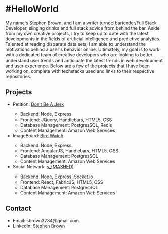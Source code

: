 
<h1>#HelloWorld</h1>
<p>My name's Stephen Brown, and I am a writer turned bartender/Full Stack Developer, slinging drinks and full stack advice from behind the bar. Aside from my own creative projects, I try to keep up to date with the latest developments in the fields of artificial intelligence and predictive analytics. Talented at reading disparate data sets, I am able to understand the motivations behind a user's behavior online. Ultimately, my goal is to work with a dedicated team of creative developers who are looking to better understand user trends and anticipate the latest trends in web development and user experience. Below are a few of the projects that I have been working on, complete with techstacks used and links to their respective repositories.</p>

<h2>Projects</h2>
<ul>
  <li>Petition: <a href="https://github.com/sbrown3234/petition">Don't Be A Jerk</a></li>
      <ul>
        <li>Backend: Node, Express</li>
        <li>Frontend: JQuery, Handlebars, HTML5, CSS</li>
        <li>Database Management: PostgresSQL, Redis</li>
        <li>Content Management: Amazon Web Services</li>
      </ul>
  <li>ImageBoard: <a href="https://github.com/sbrown3234/imageboard">Bird Watch</a></li>
        <ul>
        <li>Backend: Node, Express</li>
        <li>Frontend: AngularJS, Handlebars, HTML5, CSS</li>
        <li>Database Management: PostgresSQL</li>
        <li>Content Management: Amazon Web Services</li>
      </ul>
  <li>Social Network: <a href="https://github.com/sbrown3234/final-project">s_(MASHED)</a></li>
        <ul>
        <li>Backend: Node, Express, Socket.io</li>
        <li>Frontend: React, FabricJS, HTML5, CSS</li>
        <li>Database Management: PostgresSQL</li>
        <li>Content Management: Amazon Web Services</li>
      </ul>
</ul>

<h2>Contact</h2>
<ul>
  <li>Email: sbrown3234@gmail.com</li>
  <li>LinkedIn: <a href="https://www.linkedin.com/in/sbrown3234/">Stephen Brown<a></li>
</ul>

